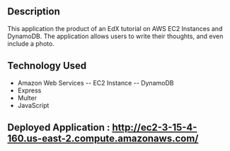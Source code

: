 ## Description
This application the product of an EdX tutorial on AWS EC2 Instances and DynamoDB. The application allows users to write their thoughts, and even include a photo. 

## Technology Used
- Amazon Web Services
-- EC2 Instance
-- DynamoDB
- Express
- Multer
- JavaScript

## Deployed Application : http://ec2-3-15-4-160.us-east-2.compute.amazonaws.com/
